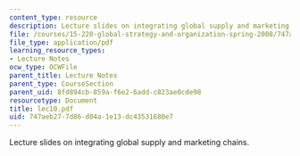 ```yaml
---
content_type: resource
description: Lecture slides on integrating global supply and marketing chains.
file: /courses/15-220-global-strategy-and-organization-spring-2008/747aeb277d86d04a1e13dc43531680e7_lec10.pdf
file_type: application/pdf
learning_resource_types:
- Lecture Notes
ocw_type: OCWFile
parent_title: Lecture Notes
parent_type: CourseSection
parent_uid: 8fd894cb-859a-f6e2-6add-c823ae0cde98
resourcetype: Document
title: lec10.pdf
uid: 747aeb27-7d86-d04a-1e13-dc43531680e7
---
```

Lecture slides on integrating global supply and marketing chains.


